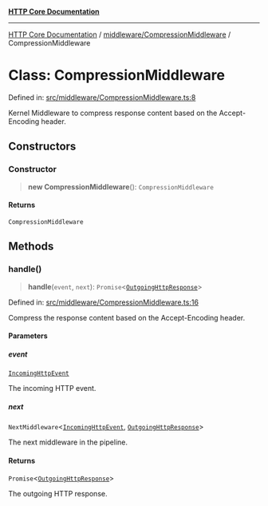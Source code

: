 [**HTTP Core Documentation**](../../../README.md)

***

[HTTP Core Documentation](../../../README.md) / [middleware/CompressionMiddleware](../README.md) / CompressionMiddleware

# Class: CompressionMiddleware

Defined in: [src/middleware/CompressionMiddleware.ts:8](https://github.com/stonemjs/http-core/blob/6577700bdede2420a5df45a338635c35547070ea/src/middleware/CompressionMiddleware.ts#L8)

Kernel Middleware to compress response content based on the Accept-Encoding header.

## Constructors

### Constructor

> **new CompressionMiddleware**(): `CompressionMiddleware`

#### Returns

`CompressionMiddleware`

## Methods

### handle()

> **handle**(`event`, `next`): `Promise`\<[`OutgoingHttpResponse`](../../../OutgoingHttpResponse/classes/OutgoingHttpResponse.md)\>

Defined in: [src/middleware/CompressionMiddleware.ts:16](https://github.com/stonemjs/http-core/blob/6577700bdede2420a5df45a338635c35547070ea/src/middleware/CompressionMiddleware.ts#L16)

Compress the response content based on the Accept-Encoding header.

#### Parameters

##### event

[`IncomingHttpEvent`](../../../IncomingHttpEvent/classes/IncomingHttpEvent.md)

The incoming HTTP event.

##### next

`NextMiddleware`\<[`IncomingHttpEvent`](../../../IncomingHttpEvent/classes/IncomingHttpEvent.md), [`OutgoingHttpResponse`](../../../OutgoingHttpResponse/classes/OutgoingHttpResponse.md)\>

The next middleware in the pipeline.

#### Returns

`Promise`\<[`OutgoingHttpResponse`](../../../OutgoingHttpResponse/classes/OutgoingHttpResponse.md)\>

The outgoing HTTP response.
